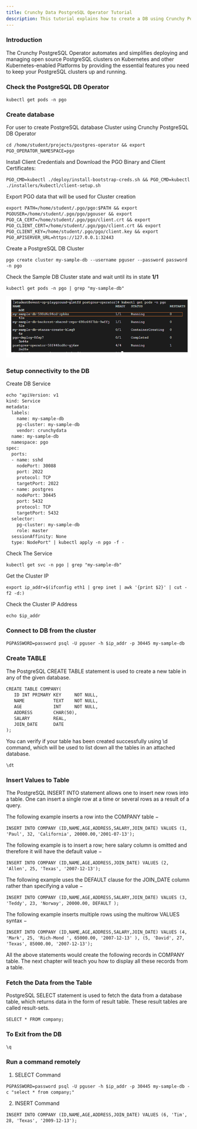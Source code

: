 ```yaml
---
title: Crunchy Data PostgreSQL Operator Tutorial
description: This tutorial explains how to create a DB using Crunchy PostgreSQL Operator
---
```


### Introduction

The Crunchy PostgreSQL Operator automates and simplifies deploying and managing open source PostgreSQL clusters on Kubernetes and other Kubernetes-enabled Platforms by providing the essential features you need to keep your PostgreSQL clusters up and running.

### Check the PostgreSQL DB Operator 

```execute
kubectl get pods -n pgo
```

### Create database

For user to create PostgreSQL database Cluster using Crunchy PostgreSQL DB Operator

```execute
cd /home/student/projects/postgres-operator && export PGO_OPERATOR_NAMESPACE=pgo 
```

Install Client Credentials and Download the PGO Binary and Client Certificates:

```execute
PGO_CMD=kubectl ./deploy/install-bootstrap-creds.sh && PGO_CMD=kubectl ./installers/kubectl/client-setup.sh
```

Export PGO data that will be used for Cluster creation

```execute
export PATH=/home/student/.pgo/pgo:$PATH && export PGOUSER=/home/student/.pgo/pgo/pgouser && export PGO_CA_CERT=/home/student/.pgo/pgo/client.crt && export PGO_CLIENT_CERT=/home/student/.pgo/pgo/client.crt && export PGO_CLIENT_KEY=/home/student/.pgo/pgo/client.key && export PGO_APISERVER_URL=https://127.0.0.1:32443
```
Create a PostgreSQL DB Cluster 

```execute
pgo create cluster my-sample-db --username pguser --password password -n pgo
```
Check the Sample DB Cluster state and wait until its in state **1/1**
```execute
kubectl get pods -n pgo | grep "my-sample-db"
```
![check-my-sample-db-state](_images/my-sample-db-1-1-state.PNG)

### Setup connectivity to the DB
Create DB Service
```execute
echo "apiVersion: v1
kind: Service
metadata:
  labels:
    name: my-sample-db
    pg-cluster: my-sample-db
    vendor: crunchydata
  name: my-sample-db
  namespace: pgo
spec:
  ports:
  - name: sshd
    nodePort: 30088
    port: 2022
    protocol: TCP
    targetPort: 2022
  - name: postgres
    nodePort: 30445
    port: 5432
    protocol: TCP
    targetPort: 5432
  selector:
    pg-cluster: my-sample-db
    role: master
  sessionAffinity: None
  type: NodePort" | kubectl apply -n pgo -f -
```
Check The Service 
```execute
kubectl get svc -n pgo | grep "my-sample-db"
```

Get the Cluster IP
```execute
export ip_addr=$(ifconfig eth1 | grep inet | awk '{print $2}' | cut -f2 -d:)
```
Check the Cluster IP Address
```execute
echo $ip_addr
```

### Connect to DB from the cluster
```execute
PGPASSWORD=password psql -U pguser -h $ip_addr -p 30445 my-sample-db
```
### Create TABLE
The PostgreSQL CREATE TABLE statement is used to create a new table in any of the given database.
```execute
CREATE TABLE COMPANY(
   ID INT PRIMARY KEY     NOT NULL,
   NAME           TEXT    NOT NULL,
   AGE            INT     NOT NULL,
   ADDRESS        CHAR(50),
   SALARY         REAL,
   JOIN_DATE	  DATE
);
```

You can verify if your table has been created successfully using \d command, which will be used to list down all the tables in an attached database.

```execute
\dt 
```
### Insert Values to Table

The PostgreSQL INSERT INTO statement allows one to insert new rows into a table. One can insert a single row at a time or several rows as a result of a query.

The following example inserts a row into the COMPANY table −
```execute
INSERT INTO COMPANY (ID,NAME,AGE,ADDRESS,SALARY,JOIN_DATE) VALUES (1, 'Paul', 32, 'California', 20000.00,'2001-07-13');
```
The following example is to insert a row; here salary column is omitted and therefore it will have the default value −
```execute
INSERT INTO COMPANY (ID,NAME,AGE,ADDRESS,JOIN_DATE) VALUES (2, 'Allen', 25, 'Texas', '2007-12-13');
```
The following example uses the DEFAULT clause for the JOIN_DATE column rather than specifying a value −
```execute
INSERT INTO COMPANY (ID,NAME,AGE,ADDRESS,SALARY,JOIN_DATE) VALUES (3, 'Teddy', 23, 'Norway', 20000.00, DEFAULT );
```
The following example inserts multiple rows using the multirow VALUES syntax −
```execute
INSERT INTO COMPANY (ID,NAME,AGE,ADDRESS,SALARY,JOIN_DATE) VALUES (4, 'Mark', 25, 'Rich-Mond ', 65000.00, '2007-12-13' ), (5, 'David', 27, 'Texas', 85000.00, '2007-12-13');
```
All the above statements would create the following records in COMPANY table. The next chapter will teach you how to display all these records from a table.

### Fetch the Data from the Table
PostgreSQL SELECT statement is used to fetch the data from a database table, which returns data in the form of result table. These result tables are called result-sets.

```execute
SELECT * FROM company;
```

### To Exit from the DB

```execute
\q
```
### Run a command remotely 
1. SELECT Command
```execute
PGPASSWORD=password psql -U pguser -h $ip_addr -p 30445 my-sample-db -c "select * from company;"
```
2. INSERT Command
```execute
INSERT INTO COMPANY (ID,NAME,AGE,ADDRESS,JOIN_DATE) VALUES (6, 'Tim', 28, 'Texas', '2009-12-13');
```



